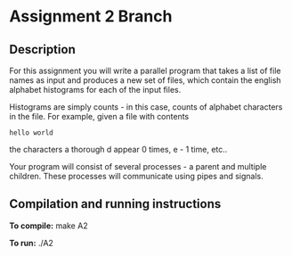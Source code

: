 # Assignment 2 Branch

## Description
For this assignment you will write a parallel program that takes a list of file names as input and produces a new set of files, which contain the english alphabet histograms for each of the input files. 

Histograms are simply counts - in this case, counts of alphabet characters in the file. For example, given a file with contents
```
hello world
```
the characters a thorough d appear 0 times, e - 1 time, etc..

Your program will consist of several processes - a parent and multiple children. These processes will communicate using pipes and signals.

## Compilation and running instructions

**To compile:** make A2

**To run:** ./A2
